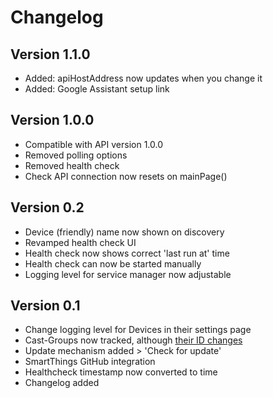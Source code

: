 # Changelog

## Version 1.1.0
- Added: apiHostAddress now updates when you change it
- Added: Google Assistant setup link

## Version 1.0.0
- Compatible with API version 1.0.0
- Removed polling options
- Removed health check
- Check API connection now resets on mainPage()

## Version 0.2
- Device (friendly) name now shown on discovery
- Revamped health check UI
- Health check now shows correct 'last run at' time
- Health check can now be started manually
- Logging level for service manager now adjustable

## Version 0.1
- Change logging level for Devices in their settings page
- Cast-Groups now tracked, although [their ID changes](https://github.com/vervallsweg/smartthings/issues/1)
- Update mechanism added > 'Check for update'
- SmartThings GitHub integration
- Healthcheck timestamp now converted to time
- Changelog added